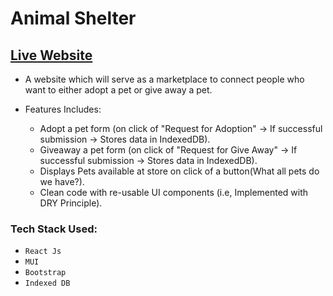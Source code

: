 # Animal Shelter

## [Live Website](https://animals-shelter.netlify.app)

* A website which will serve as a marketplace to connect people who want to either adopt a pet or give away a pet.

* Features Includes: 
    - Adopt a pet form (on click of "Request for Adoption" -> If successful submission -> Stores data in IndexedDB).
    - Giveaway a pet form (on click of "Request for Give Away" -> If successful submission -> Stores data in IndexedDB). 
    - Displays Pets available at store on click of a button(What all pets do we have?).
    - Clean code with re-usable UI components (i.e, Implemented with DRY Principle).
    

### Tech Stack Used:
- `React Js`
- `MUI`
- `Bootstrap`
- `Indexed DB`
    
